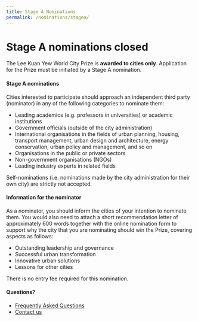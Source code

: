 ```yaml
---
title: Stage A Nominations
permalink: /nominations/stagea/
---
```


# **Stage A nominations closed**

The Lee Kuan Yew World City Prize is **awarded to cities only**. Application for the Prize must be initiated by a Stage A nomination.  

#### **Stage A nominations**

Cities interested to participate should approach an independent third party (nominator) in any of the following categories to nominate them:

- Leading academics (e.g. professors in universities) or academic institutions
- Government officials (outside of the city administration)
- International organisations in the fields of urban planning, housing, transport management, urban design and architecture, energy conservation, urban policy and management, and so on
- Organisations in the public or private sectors
- Non-government organisations (NGOs)
- Leading industry experts in related fields

Self-nominations (i.e. nominations made by the city administration for their own city) are strictly not accepted. 

#### **Information for the nominator**

As a nominator, you should inform the cities of your intention to nominate them. You would also need to attach a short recommendation letter of approximately 600 words together with the online nomination form to support why the city that you are nominating should win the Prize, covering aspects as follows: 

- Outstanding leadership and governance
- Successful urban transformation
- Innovative urban solutions
- Lessons for other cities

There is no entry fee required for this nomination.

#### **Questions?**

- [Frequently Asked Questions](/faq/) 
- [Contact us](/contact-us/)
